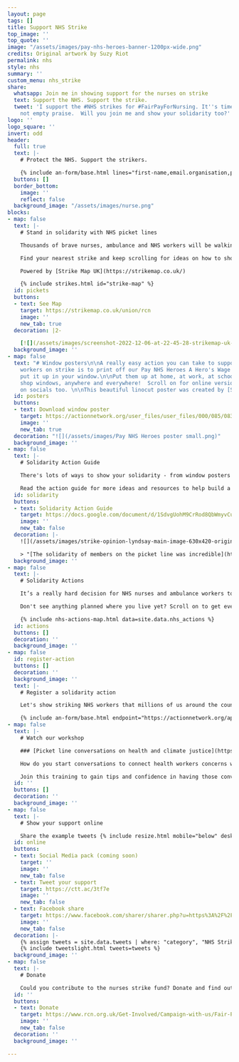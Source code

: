 ```yaml
---
layout: page
tags: []
title: Support NHS Strike
top_image: ''
top_quote: ''
image: "/assets/images/pay-nhs-heroes-banner-1200px-wide.png"
credits: Original artwork by Suzy Riot
permalink: nhs
style: nhs
summary: ''
custom_menu: nhs_strike
share:
  whatsapp: Join me in showing support for the nurses on strike
  text: Support the NHS. Support the strike.
  tweet: 'I support the #NHS strikes for #FairPayForNursing. It''s time for a raise
    not empty praise.  Will you join me and show your solidarity too?'
logo: ''
logo_square: ''
invert: odd
header:
  full: true
  text: |-
    # Protect the NHS. Support the strikers.

    {% include an-form/base.html lines="first-name,email.organisation,postal-code.submit." endpoint="https://actionnetwork.org/api/v2/petitions/65b32fbe-86ae-4037-8f56-73f5881ec34a/signatures" %}
  buttons: []
  border_bottom:
    image: ''
    reflect: false
  background_image: "/assets/images/nurse.png"
blocks:
- map: false
  text: |-
    # Stand in solidarity with NHS picket lines

    Thousands of brave nurses, ambulance and NHS workers will be walking out over pay and conditions and to save our NHS. Join them on the picket lines to show your support and gratitude for the NHS.

    Find your nearest strike and keep scrolling for ideas on how to show your solidarity on the picket lines on **15th, 20th, 21st December** and beyond.

    Powered by [Strike Map UK](https://strikemap.co.uk/)

    {% include strikes.html id="strike-map" %}
  id: pickets
  buttons:
  - text: See Map
    target: https://strikemap.co.uk/union/rcn
    image: ''
    new_tab: true
  decoration: |2-

    [![](/assets/images/screenshot-2022-12-06-at-22-45-28-strikemap-uk-find-your-nearest-strike.png)](https://strikemap.co.uk/union/rcn "See picket locations")
  background_image: ''
- map: false
  text: "# Window posters\n\nA really easy action you can take to support the NHS
    workers on strike is to print off our Pay NHS Heroes A Hero's Wage poster and
    put it up in your window.\n\nPut them up at home, at work, at school, in local
    shop windows, anywhere and everywhere!  Scroll on for online versions to share
    on socials too. \n\nThis beautiful linocut poster was created by [Suzy Riot](https://suzyriot.com/)"
  id: posters
  buttons:
  - text: Download window poster
    target: https://actionnetwork.org/user_files/user_files/000/085/083/original/Pay_NHS_Heroes_poster.png
    image: ''
    new_tab: true
  decoration: "![](/assets/images/Pay NHS Heroes poster small.png)"
  background_image: ''
- map: false
  text: |-
    # Solidarity Action Guide

    There's lots of ways to show your solidarity - from window posters to massive banner drops or simply showing up on the picket lines with some solidari-tea and biscuits for strikers.

    Read the action guide for more ideas and resources to help build a massive wave of public support for NHS workers on 15 and 20 December.
  id: solidarity
  buttons:
  - text: Solidarity Action Guide
    target: https://docs.google.com/document/d/1SdvgUohM9CrRod8QbWmyvCu9yBC4qLeCm7xI0XgxF6U/edit#
    image: ''
    new_tab: false
  decoration: |-
    ![](/assets/images/strike-opinion-lyndsay-main-image-630x420-original-in-activate-oct-file.jpeg)

    > "[The solidarity of members on the picket line was incredible](https://www.rcn.org.uk/magazines/Opinion/2022/November/The-solidarity-on-the-NHS-picket-line-was-incredible)" (Image: RCN)
  background_image: ''
- map: false
  text: |-
    # Solidarity Actions

    It’s a really hard decision for NHS nurses and ambulance workers to go out on strike. They want to be on the frontline saving lives, not standing out on the cold picket lines. We need to show them we are with them through a massive wave of public support and warm gratitude.

    Don't see anything planned where you live yet? Scroll on to get everything you need to organise some solidarity (and warm solidari-tea & biscuits!) for NHS nurses where you live.

    {% include nhs-actions-map.html data=site.data.nhs_actions %}
  id: actions
  buttons: []
  decoration: ''
  background_image: ''
- map: false
  id: register-action
  buttons: []
  decoration: ''
  background_image: ''
  text: |-
    # Register a solidarity action

    Let's show striking NHS workers that millions of us around the country stand with them.   Register today and you'll receive resources and support to organise an NHS solidarity action where you live.

    {% include an-form/base.html endpoint="https://actionnetwork.org/api/v2/forms/d917ffed-2525-455e-94e5-afc7cd1be39b/submissions" button="Register" lines="first-name,email.action-title,action-start-date.action-description.map.submit" %}
- map: false
  text: |-
    # Watch our workshop

    ### [Picket line conversations on health and climate justice](https://youtu.be/LRnXpkpLlKU)

    How do you start conversations to connect health workers concerns with climate justice on the picket line? How do you link the climate crisis with cost of living crisis & the workers' demands? What are the pitfalls to avoid?

    Join this training to gain tips and confidence in having those conversations. This session will pay particular attention to the connections between health and climate justice to support your conversations and show solidarity on the picket lines.
  id: ''
  buttons: []
  decoration: ''
  background_image: ''
- map: false
  text: |-
    # Show your support online

    Share the example tweets {% include resize.html mobile="below" desktop="on the right" %}
  id: online
  buttons:
  - text: Social Media pack (coming soon)
    target: ''
    image: ''
    new_tab: false
  - text: Tweet your support
    target: https://ctt.ac/3tf7e
    image: ''
    new_tab: false
  - text: Facebook share
    target: https://www.facebook.com/sharer/sharer.php?u=https%3A%2F%2Fdefundclimatechaos.uk%2Fnhs
    image: ''
    new_tab: false
  decoration: |-
    {% assign tweets = site.data.tweets | where: "category", "NHS Strike" | map: "text"  %}
    {% include tweetslight.html tweets=tweets %}
  background_image: ''
- map: false
  text: |-
    # Donate

    Could you contribute to the nurses strike fund? Donate and find out other ways your can support on the Royal College of Nurses Strike Hub
  id: ''
  buttons:
  - text: Donate
    target: https://www.rcn.org.uk/Get-Involved/Campaign-with-us/Fair-Pay-for-Nursing/Strike-hub
    image: ''
    new_tab: false
  decoration: ''
  background_image: ''

---
```

